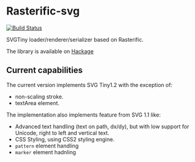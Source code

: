 Rasterific-svg
==============

[![Build Status](https://travis-ci.org/Twinside/rasterific-svg.png?branch=master)](https://travis-ci.org/Twinside/rasterific-svg)

SVGTiny loader/renderer/serializer based on Rasterific.

The library is available on [Hackage](http://hackage.haskell.org/package/rasterific-svg)

Current capabilities
--------------------

The current version implements SVG Tiny1.2 with the exception of:

 * non-scaling stroke.
 * textArea element.

The implementation also implements feature from SVG 1.1 like:

 * Advanced text handling (text on path, dx/dy), but with
   low support for Unicode, right to left and vertical text.
 * CSS Styling, using CSS2 styling engine.
 * `pattern` element handling
 * `marker` element hadnling

